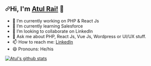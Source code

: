 <h2 dir="auto"><a class="anchor" aria-hidden="true"><svg class="octicon octicon-link" viewBox="0 0 16 16" version="1.1" width="16" height="16" aria-hidden="true"><path fill-rule="evenodd" d="M7.775 3.275a.75.75 0 001.06 1.06l1.25-1.25a2 2 0 112.83 2.83l-2.5 2.5a2 2 0 01-2.83 0 .75.75 0 00-1.06 1.06 3.5 3.5 0 004.95 0l2.5-2.5a3.5 3.5 0 00-4.95-4.95l-1.25 1.25zm-4.69 9.64a2 2 0 010-2.83l2.5-2.5a2 2 0 012.83 0 .75.75 0 001.06-1.06 3.5 3.5 0 00-4.95 0l-2.5 2.5a3.5 3.5 0 004.95 4.95l1.25-1.25a.75.75 0 00-1.06-1.06l-1.25 1.25a2 2 0 01-2.83 0z"></path></svg></a>Hi, I'm <a href="https://theatulrai.com/" rel="nofollow">Atul Rai!</a> <g-emoji class="g-emoji" alias="wave">👋</g-emoji></h2>

- 🔭 I’m currently working on PHP & React Js
- 🌱 I’m currently learning Salesforce
- 👯 I’m looking to collaborate on LinkedIn <!-- - 🤔 I’m looking for help with -->
- 💬 Ask me about PHP, React Js, Vue Js, Wordpress or UI/UX stuff.
- 📫 How to reach me: <a href="https://www.linkedin.com/company/cloudanalogy" rel="nofollow">LinkedIn</a>
- 😄 Pronouns: He/his

<a href="https://github.com/atulongithub">
  <img align="center" src="https://github-readme-stats.vercel.app/api/top-langs/?username=atulongithub&theme=light&hide_langs_below=1" alt="Atul's github stats" data-canonical-src="https://github-readme-stats.vercel.app/api/top-langs/?username=atulongithub&theme=light&hide_langs_below=1" style="max-width: 100%;">
</a>
<!-- <img src="https://github-readme-stats.vercel.app/api/top-langs/?username=atulongithub&theme=light&hide_langs_below=1" /> -->
